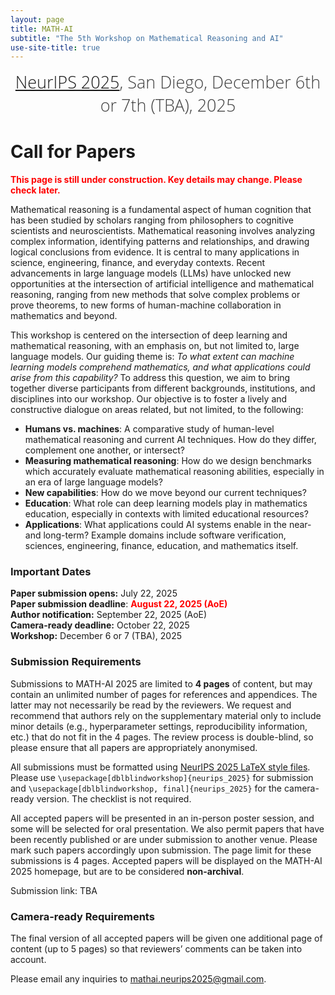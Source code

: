 ```yaml
---
layout: page
title: MATH-AI
subtitle: "The 5th Workshop on Mathematical Reasoning and AI"
use-site-title: true
---
```

<div class="venue" style="font-size: 27px; display: block; font-family: 'Open Sans', 'Helvetica Neue', Helvetica, Arial, sans-serif; font-weight: 300; color: #404040; text-align: center;">
  <a target="_blank" href="https://neurips.cc/">NeurIPS 2025</a>, San Diego, December 6th or 7th (TBA), 2025
</div>


# Call for Papers

<b style='color:red;'>This page is still under construction. Key details may change. Please check later.</b>

Mathematical reasoning is a fundamental aspect of human cognition that has been studied by scholars ranging from 
philosophers to cognitive scientists and neuroscientists. Mathematical reasoning involves analyzing complex information, identifying patterns and relationships, and drawing logical conclusions from evidence. It is central to many applications in science, engineering, finance, and everyday contexts. Recent advancements in large language models (LLMs) have unlocked new opportunities at the intersection of artificial intelligence and mathematical reasoning, ranging from new methods that solve complex problems or prove theorems, to new forms of human-machine collaboration in mathematics and beyond. 

This workshop is centered on the intersection of deep learning and mathematical reasoning, with an emphasis on, but not limited to, large language models. Our guiding theme is: *To what extent can machine learning models comprehend mathematics, and what applications could arise from this capability?* To address this question, we aim to bring together diverse participants from different backgrounds, institutions, and disciplines into our workshop. Our objective is to foster a lively and constructive dialogue on areas related, but not limited, to the following:

- **Humans vs. machines**: A comparative study of human-level mathematical reasoning and current AI techniques. How do they differ, complement one another, or intersect?
- **Measuring mathematical reasoning**: How do we design benchmarks which accurately evaluate mathematical reasoning abilities, especially in an era of large language models?
- **New capabilities**: How do we move beyond our current techniques?
- **Education**: What role can deep learning models play in mathematics education, especially in contexts with limited educational resources?
- **Applications**: What applications could AI systems enable in the near- and long-term? Example domains include software verification, sciences, engineering, finance, education, and mathematics itself.

### Important Dates 

**Paper submission opens:** July 22, 2025 <br>
**Paper submission deadline**: <b style='color:red;'>August 22, 2025 (AoE)</b><br>
**Author notification:** September 22, 2025 (AoE) <br>
**Camera-ready deadline:** October 22, 2025 <br>
**Workshop:** December 6 or 7 (TBA), 2025


### Submission Requirements

Submissions to MATH-AI 2025 are limited to **4 pages** of content, but may contain an unlimited number of pages for references and appendices. The latter may not necessarily be read by the reviewers. We request and recommend that authors rely on the supplementary material only to include minor details (e.g., hyperparameter settings, reproducibility information, etc.) that do not fit in the 4 pages. The review process is double-blind, so please ensure that all papers are appropriately anonymised.

All submissions must be formatted using [NeurIPS 2025 LaTeX style files](https://media.neurips.cc/Conferences/NeurIPS2025/Styles.zip). Please use <code>\usepackage[dblblindworkshop]{neurips_2025}</code> for submission and <code>\usepackage[dblblindworkshop, final]{neurips_2025}</code> for the camera-ready version. The checklist is not required.

All accepted papers will be presented in an in-person poster session, and some will be selected for oral presentation. We also permit papers that have been recently published or are under submission to another venue. Please mark such papers accordingly upon submission. The page limit for these submissions is 4 pages. Accepted papers will be displayed on the MATH-AI 2025 homepage, but are to be considered **non-archival**.

Submission link: TBA

<!--
[https://openreview.net/group?id=NeurIPS.cc/2025/Workshop/MATH-AI](https://openreview.net/group?id=NeurIPS.cc/2025/Workshop/MATH-AI) 
-->


### Camera-ready Requirements

The final version of all accepted papers will be given one additional page of content (up to 5 pages) so that reviewers’ comments can be taken into account.

Please email any inquiries to [mathai.neurips2025@gmail.com](mailto:mathai.neurips2025@gmail.com).
